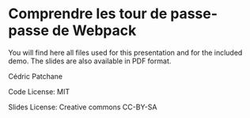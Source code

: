 # Comprendre les tour de passe-passe de Webpack

You will find here all files used for this presentation and for the included demo.
The slides are also available in PDF format.

Cédric Patchane

Code License: MIT

Slides License: Creative commons CC-BY-SA
